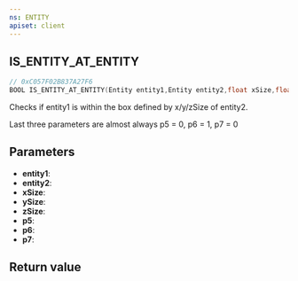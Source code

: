 ```yaml
---
ns: ENTITY
apiset: client
---
```

## IS_ENTITY_AT_ENTITY

```c
// 0xC057F02B837A27F6
BOOL IS_ENTITY_AT_ENTITY(Entity entity1,Entity entity2,float xSize,float ySize,float zSize,BOOL p5,BOOL p6,int p7);
```

Checks if entity1 is within the box defined by x/y/zSize of entity2.

Last three parameters are almost always p5 = 0, p6 = 1, p7 = 0

## Parameters
* **entity1**:
* **entity2**:
* **xSize**:
* **ySize**:
* **zSize**:
* **p5**:
* **p6**:
* **p7**:

## Return value